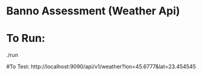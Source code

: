 # Banno Assessment (Weather Api)

# To Run:
./run

#To Test:
http://localhost:9090/api/v1/weather?lon=45.6777&lat=23.454545
